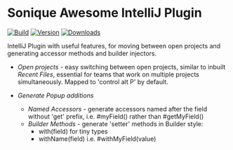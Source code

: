 # Sonique Awesome IntelliJ Plugin

[![Build](https://github.com/team-sonique/intellij-plugin/workflows/Build/badge.svg)][gh:build]
[![Version](https://img.shields.io/jetbrains/plugin/v/14788-sonique-awesome-utils.svg)][jb:plugin]
[![Downloads](https://img.shields.io/jetbrains/plugin/d/14788-sonique-awesome-utils.svg)][jb:plugin]

<!-- Plugin description -->
IntelliJ Plugin with useful features, for moving between open projects and generating accessor methods and builder injectors.

* _Open projects_ - easy switching between open projects, similar to inbuilt _Recent Files_, essential for teams that work on multiple projects simultaneously. Mapped to 'control alt P' by default.

* _Generate Popup additions_
    * _Named Accessors_ - generate accessors named after the field without 'get' prefix, i.e. #myField() rather than #getMyField()
    * _Builder Methods_ - generate 'setter' methods in Builder style: 
        * with(field) for tiny types
        * withName(field) i.e. #withMyField(value)

<!-- Plugin description end -->


[gh:build]: https://github.com/team-sonique/intellij-plugin/actions?query=workflow%3ABuild
[jb:plugin]: https://plugins.jetbrains.com/plugin/14788-sonique-awesome-utils
